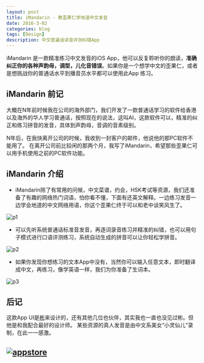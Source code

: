 ```yaml
---
layout: post
title: iMandarin - 教歪果仁学地道中文发音
date: 2016-3-02
categories: blog
tags: [Design]
description: 中文普遍话读音评测纠错App
---
```


iMandarin 是一款精准练习中文发音的iOS App，他可以反复聆听你的朗读，**准确纠正你的各种声韵母，调型，儿化音错误**。如果你是一个想学中文的歪果仁，或者是想挑战你的普通话水平到播音员水平都可以使用此App 练习。

## iMandarin 前记

大概在N年前时候我在公司的海外部门，我们开发了一款普通话学习的软件给香港以及海外的华人学习普通话，按照现在的说法，这叫AI，这款软件可以，精准的纠正和练习拼音的发音，具体到声韵母，音调的音素级别。

N年后，在我快离开公司的时候，我收到一封客户的邮件，他说他的那PC软件不能用了。  在离开公司前比较闲的那两个月，我写了iMandarin，希望那些歪果仁可以用手机使用之前的PC软件功能。


## iMandarin 介绍

- iMandarin除了有常用的问候，中文菜谱，约会，HSK考试等资源，我们还准备了有趣的网络热门词语，怕你看不懂，下面有还英文解释。一边练习发音一边学会地道的中文网络用语，你这个歪果仁终于可以和老中谈笑风生了。

![p1](https://ws3.sinaimg.cn/large/006tKfTcgy1fkny1cfwxxj30m80f27fs.jpg)

- 可以先听系统普通话标准音发音，再逐词录音练习并精准的纠错，也可以用句子模式进行口语评测练习，系统自动生成的拼音可以让你轻松学拼音。

![p2](https://ws2.sinaimg.cn/large/006tKfTcgy1fkny1duisej30m80f2dmz.jpg)

- 如果你发现你想练习的文本App中没有，当然你可以输入任意文本，即时翻译成中文，再练习，像学英语一样，我们为你准备了生词本。

![p3](https://ws4.sinaimg.cn/large/006tKfTcgy1fkny1e3obvj309g0e6djl.jpg)


## 后记
这款App UI是[彬](http://weibo.com/id59/)来设计的，还有其他几位也伙伴，其实我也一直也没见过彬。但他是和我配合最好的设计师。 某些资源的真人发音是由中文系美女“小灵仙儿”录制，在此一一感激。

## [![appstore](https://ps.toolinbox.net/ufzqr.png)](https://appsto.re/cn/d_t2_.i)









